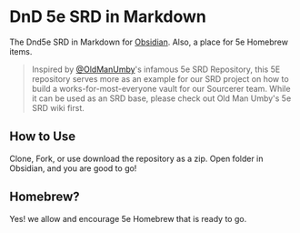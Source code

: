 # DnD 5e SRD in Markdown

The Dnd5e SRD in Markdown for [Obsidian](https://obsidian.md). Also, a place for 5e Homebrew items. 

> Inspired by [@OldManUmby](https://github.com/OldManUmby)'s infamous 5e SRD Repository, this 5E repository serves more as an example for our SRD project on how to build a works-for-most-everyone vault for our Sourcerer team. While it can be used as an SRD base, please check out Old Man Umby's 5e SRD wiki first. 

## How to Use

Clone, Fork, or use download the repository as a zip. Open folder in Obsidian, and you are good to go!

## Homebrew?

Yes! we allow and encourage 5e Homebrew that is ready to go. 
